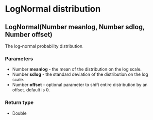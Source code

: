 LogNormal distribution
======================
LogNormal(Number **meanlog**, Number **sdlog**, Number **offset**)
------------------------------------------------------------------

The log-normal probability distribution.

### Parameters

- Number **meanlog** - the mean of the distribution on the log scale.
- Number **sdlog** - the standard deviation of the distribution on the log scale.
- Number **offset** - optional parameter to shift entire distribution by an offset. default is 0.

### Return type

- Double



